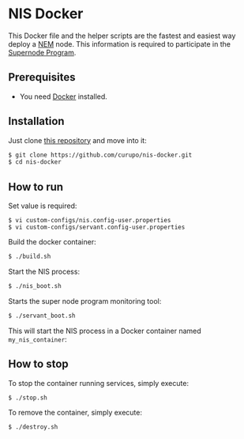# NIS Docker

This Docker file and the helper scripts are the fastest and easiest way deploy a [NEM](https://nemproject.github.io/nem-docs/pages/) node.
This information is required to participate in the [Supernode Program](https://docs.nem.io/pages/Guides/supernode-program/docs.en.html).

## Prerequisites

- You need [Docker](https://docs.docker.com/get-docker/) installed.

## Installation

Just clone [this repository](https://github.com/curupo/nis-docker) and move into it:

```bash
$ git clone https://github.com/curupo/nis-docker.git
$ cd nis-docker
```

## How to run

Set value is required:

```text
$ vi custom-configs/nis.config-user.properties
$ vi custom-configs/servant.config-user.properties
```

Build the docker container:

```bash
$ ./build.sh
```

Start the NIS process:

```bash
$ ./nis_boot.sh
```

Starts the super node program monitoring tool:

```bash
$ ./servant_boot.sh
```

This will start the NIS process in a Docker container named ``my_nis_container``:

## How to stop

To stop the container running services, simply execute:

```bash
$ ./stop.sh
```

To remove the container, simply execute:

```bash
$ ./destroy.sh
```
